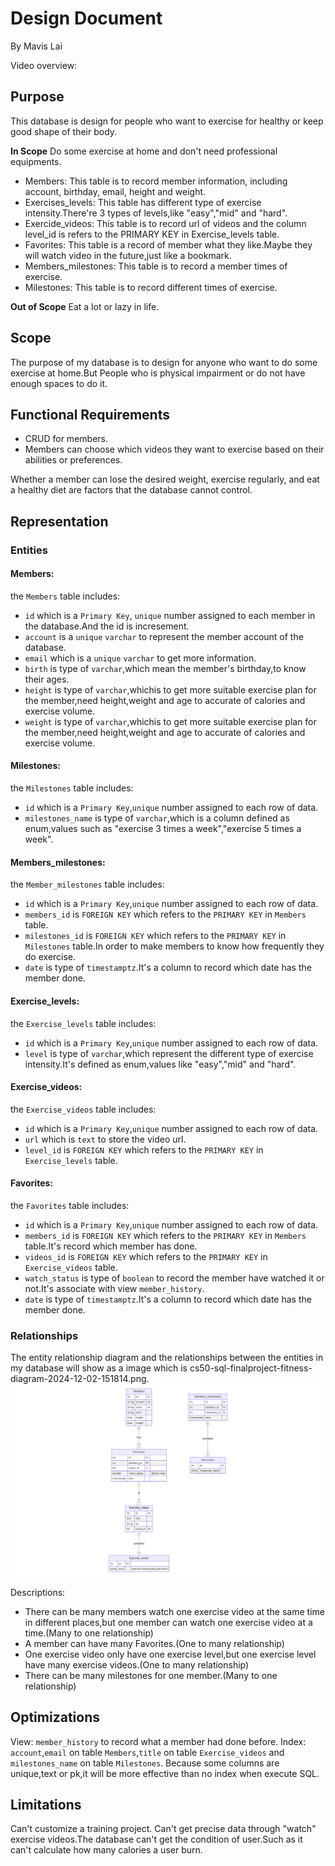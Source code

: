 # Design Document

By Mavis Lai

Video overview: <URL HERE>

## Purpose
This database is design for people who want to exercise for healthy or keep good shape of their body.

**In Scope**
Do some exercise at home and don't need professional equipments.
* Members: This table is to record member information, including account, birthday, email, height and weight.
* Exercises_levels: This table has different type of exercise intensity.There're 3 types of levels,like "easy","mid" and "hard".
* Exercide_videos: This table is to record url of videos and the column level_id is refers to the PRIMARY KEY in Exercise_levels table.
* Favorites: This table is a record of member what they like.Maybe they will watch video in the future,just like a bookmark.
* Members_milestones: This table is to record a member times of exercise.
* Milestones: This table is to record different times of exercise.

**Out of Scope**
Eat a lot or lazy in life.

## Scope

The purpose of my database is to design for anyone who want to do some exercise at home.But People who is physical impairment or do not have enough spaces to do it.

## Functional Requirements
 * CRUD for members.
 * Members can choose which videos they want to exercise based on their abilities or preferences.

 Whether a member can lose the desired weight, exercise regularly, and eat a healthy diet are factors that the database cannot control.

## Representation
### Entities

#### Members:
the `Members` table includes:
* `id` which is a `Primary Key`, `unique` number assigned to each member in the database.And the id is incresement.
* `account` is a `unique` `varchar` to represent the member account of the database.
* `email` which is a `unique` `varchar` to get more information.
* `birth` is type of `varchar`,which mean the member's birthday,to know their ages.
* `height` is type of `varchar`,whichis to get more suitable exercise plan for the member,need height,weight and age to accurate of calories and exercise volume.
* `weight` is type of `varchar`,whichis to get more suitable exercise plan for the member,need height,weight and age to accurate of calories and exercise volume.
#### Milestones:
the `Milestones` table includes:
* `id` which is a `Primary Key`,`unique` number assigned to each row of data.
* `milestones_name` is type of `varchar`,which is a column defined as enum,values such as "exercise 3 times a week","exercise 5 times a week".
#### Members_milestones:
the `Member_milestones` table includes:
* `id` which is a `Primary Key`,`unique` number assigned to each row of data.
* `members_id` is `FOREIGN KEY` which refers to the `PRIMARY KEY` in `Members` table.
* `milestones_id` is `FOREIGN KEY` which refers to the `PRIMARY KEY` in `Milestones` table.In order to make members to know how frequently they do exercise.
* `date` is type of `timestamptz`.It's a column to record which date has the member done.
#### Exercise_levels:
the `Exercise_levels` table includes:
* `id` which is a `Primary Key`,`unique` number assigned to each row of data.
* `level` is type of `varchar`,which represent the different type of exercise intensity.It's defined as enum,values like "easy","mid" and "hard".
#### Exercise_videos:
the `Exercise_videos` table includes:
* `id` which is a `Primary Key`,`unique` number assigned to each row of data.
* `url` which is `text` to store the video url.
* `level_id` is `FOREIGN KEY` which refers to the `PRIMARY KEY` in `Exercise_levels` table.
#### Favorites:
the `Favorites` table includes:
* `id` which is a `Primary Key`,`unique` number assigned to each row of data.
* `members_id` is `FOREIGN KEY` which refers to the `PRIMARY KEY` in `Members` table.It's record which member has done.
* `videos_id` is `FOREIGN KEY` which refers to the `PRIMARY KEY` in `Exercise_videos` table.
* `watch_status` is type of `boolean` to record the member have watched it or not.It's associate with view `member_history`.
* `date` is type of `timestamptz`.It's a column to record which date has the member done.

### Relationships

The entity relationship diagram and the relationships between the entities in my database will show as a image which is cs50-sql-finalproject-fitness-diagram-2024-12-02-151814.png.
    ![ER Diagram](cs50-sql-finalproject-fitness-diagram-2024-12-02-151814.png)

Descriptions:
* There can be many members watch one exercise video at the same time in different places,but one member can watch one exercise video at a time.(Many to one relationship)
* A member can have many Favorites.(One to many relationship)
* One exercise video only have one exercise level,but one exercise level have many exercise videos.(One to many relationship)
* There can be many milestones for one member.(Many to one relationship)

## Optimizations

View:
`member_history` to record what a member had done before.
Index:
`account`,`email` on table `Members`,`title` on table `Exercise_videos` and `milestones_name` on table `Milestones`.
Because some columns are unique,text or pk,it will be more effective than no index when execute SQL.

## Limitations

Can't customize a training project.
Can't get precise data through "watch" exercise videos.The database can't get the condition of user.Such as it can't calculate how many calories a user burn.
